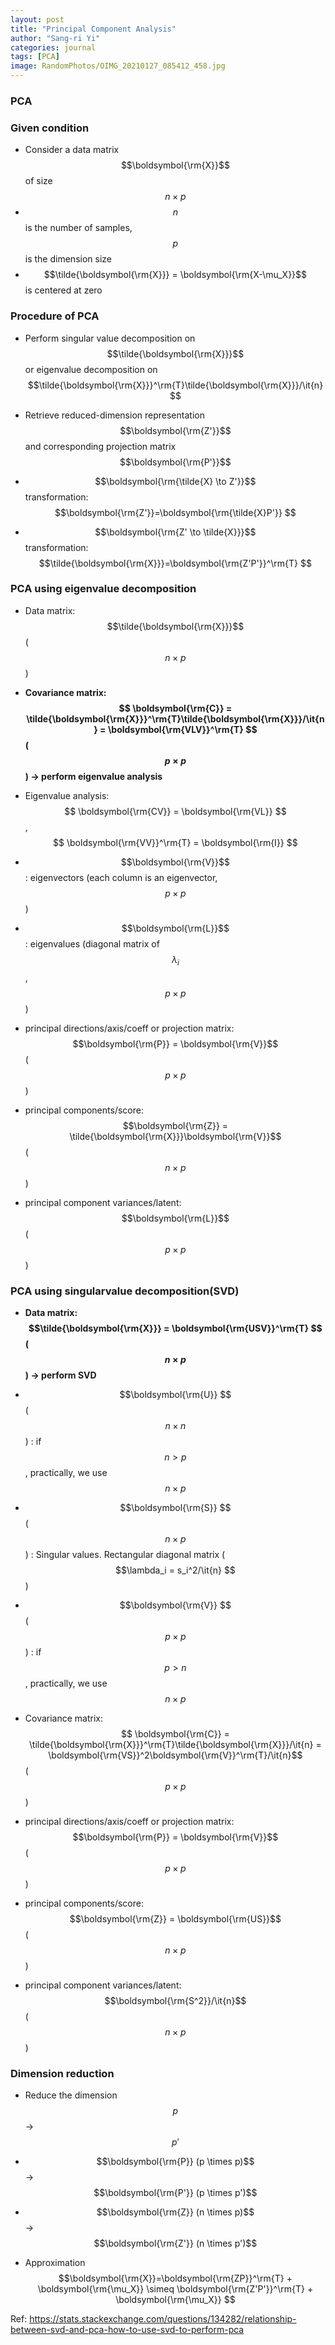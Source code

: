 ```yaml
---
layout: post
title: "Principal Component Analysis"
author: "Sang-ri Yi"
categories: journal
tags: [PCA]
image: RandomPhotos/OIMG_20210127_085412_458.jpg
---
```


### PCA 

### Given condition

* Consider a data matrix $$\boldsymbol{\rm{X}}$$ of size $$n\times p$$ 
* $$n$$ is the number of samples, $$p$$ is the dimension size
* $$\tilde{\boldsymbol{\rm{X}}} = \boldsymbol{\rm{X-\mu_X}}$$ is centered at zero

### Procedure of PCA 

* Perform singular value decomposition on $$\tilde{\boldsymbol{\rm{X}}}$$ or eigenvalue decomposition on $$\tilde{\boldsymbol{\rm{X}}}^\rm{T}\tilde{\boldsymbol{\rm{X}}}/\it{n}$$ 

* Retrieve reduced-dimension representation $$\boldsymbol{\rm{Z'}}$$ and corresponding projection matrix $$\boldsymbol{\rm{P'}}$$ 

* $$\boldsymbol{\rm{\tilde{X} \to Z'}}$$ transformation: $$\boldsymbol{\rm{Z'}}=\boldsymbol{\rm{\tilde{X}P'}} $$

* $$\boldsymbol{\rm{Z' \to \tilde{X}}}$$ transformation: $$\tilde{\boldsymbol{\rm{X}}}=\boldsymbol{\rm{Z'P'}}^\rm{T} $$



### PCA using eigenvalue decomposition

* Data matrix: $$\tilde{\boldsymbol{\rm{X}}}$$ ($$n\times p$$)

* **Covariance matrix: $$ \boldsymbol{\rm{C}} = \tilde{\boldsymbol{\rm{X}}}^\rm{T}\tilde{\boldsymbol{\rm{X}}}/\it{n} = \boldsymbol{\rm{VLV}}^\rm{T} $$ ($$p\times p$$) → perform eigenvalue analysis**

* Eigenvalue analysis: $$ \boldsymbol{\rm{CV}} = \boldsymbol{\rm{VL}} $$, $$ \boldsymbol{\rm{VV}}^\rm{T} = \boldsymbol{\rm{I}} $$

* $$\boldsymbol{\rm{V}}$$: eigenvectors (each column is an eigenvector, $$p\times p$$)

* $$\boldsymbol{\rm{L}}$$: eigenvalues (diagonal matrix of $$\lambda_i $$, $$p\times p$$)

* principal directions/axis/coeff or projection matrix: $$\boldsymbol{\rm{P}} = \boldsymbol{\rm{V}}$$ ($$p\times p$$)

* principal components/score: $$\boldsymbol{\rm{Z}} = \tilde{\boldsymbol{\rm{X}}}\boldsymbol{\rm{V}}$$ ($$n \times p$$)

* principal component variances/latent: $$\boldsymbol{\rm{L}}$$ ($$p \times p$$)

### PCA using singularvalue decomposition(SVD)

* **Data matrix: $$\tilde{\boldsymbol{\rm{X}}} = \boldsymbol{\rm{USV}}^\rm{T} $$ ($$n \times p$$) → perform SVD**

* $$\boldsymbol{\rm{U}} $$ ($$n \times n$$ ) : if $$n>p$$, practically, we use $$n \times p$$

* $$\boldsymbol{\rm{S}} $$ ($$n \times p$$ ) : Singular values. Rectangular diagonal matrix ($$\lambda_i = s_i^2/\it{n} $$)

* $$\boldsymbol{\rm{V}} $$ ($$p \times p$$ ) : if $$p>n$$, practically, we use $$n \times p$$

* Covariance matrix: $$ \boldsymbol{\rm{C}} = \tilde{\boldsymbol{\rm{X}}}^\rm{T}\tilde{\boldsymbol{\rm{X}}}/\it{n} = \boldsymbol{\rm{VS}}^2\boldsymbol{\rm{V}}^\rm{T}/\it{n}$$   ($$p \times p$$)

* principal directions/axis/coeff or projection matrix: $$\boldsymbol{\rm{P}} = \boldsymbol{\rm{V}}$$ ($$p \times p$$)

* principal components/score: $$\boldsymbol{\rm{Z}} = \boldsymbol{\rm{US}}$$ ($$n \times p$$)

* principal component variances/latent: $$\boldsymbol{\rm{S^2}}/\it{n}$$    ($$n \times p$$)

### Dimension reduction

* Reduce the dimension $$p$$ → $$p'$$

* $$\boldsymbol{\rm{P}} (p \times p)$$ → $$\boldsymbol{\rm{P'}} (p \times p')$$

* $$\boldsymbol{\rm{Z}} (n \times p)$$ → $$\boldsymbol{\rm{Z'}} (n \times p')$$

* Approximation $$\boldsymbol{\rm{X}}=\boldsymbol{\rm{ZP}}^\rm{T} + \boldsymbol{\rm{\mu_X}} \simeq \boldsymbol{\rm{Z'P'}}^\rm{T} + \boldsymbol{\rm{\mu_X}} $$ 



Ref: https://stats.stackexchange.com/questions/134282/relationship-between-svd-and-pca-how-to-use-svd-to-perform-pca